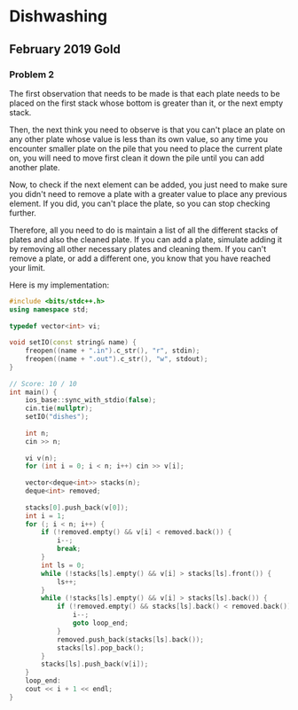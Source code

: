 # Dishwashing
  
## February 2019 Gold
  
### Problem 2
  
The first observation that needs to be made is that each plate needs to be
placed on the first stack whose bottom is greater than it, or the next empty
stack.
  
Then, the next think you need to observe is that you can't place an plate on any
other plate whose value is less than its own value, so any time you encounter
smaller plate on the pile that you need to place the current plate on, you will
need to move first clean it down the pile until you can add another plate.
  
Now, to check if the next element can be added, you just need to make sure you
didn't need to remove a plate with a greater value to place any previous
element. If you did, you can't place the plate, so you can stop checking
further.
  
Therefore, all you need to do is maintain a list of all the different stacks of
plates and also the cleaned plate. If you can add a plate, simulate adding it by
removing all other necessary plates and cleaning them. If you can't remove a
plate, or add a different one, you know that you have reached your limit.
  
Here is my implementation:
  
```cpp
#include <bits/stdc++.h>
using namespace std;
  
typedef vector<int> vi;
  
void setIO(const string& name) {
    freopen((name + ".in").c_str(), "r", stdin);
    freopen((name + ".out").c_str(), "w", stdout);
}
  
// Score: 10 / 10
int main() {
    ios_base::sync_with_stdio(false);
    cin.tie(nullptr);
    setIO("dishes");
  
    int n;
    cin >> n;
  
    vi v(n);
    for (int i = 0; i < n; i++) cin >> v[i];
  
    vector<deque<int>> stacks(n);
    deque<int> removed;
  
    stacks[0].push_back(v[0]);
    int i = 1;
    for (; i < n; i++) {
        if (!removed.empty() && v[i] < removed.back()) {
            i--;
            break;
        }
        int ls = 0;
        while (!stacks[ls].empty() && v[i] > stacks[ls].front()) {
            ls++;
        }
        while (!stacks[ls].empty() && v[i] > stacks[ls].back()) {
            if (!removed.empty() && stacks[ls].back() < removed.back()) {
                i--;
                goto loop_end;
            }
            removed.push_back(stacks[ls].back());
            stacks[ls].pop_back();
        }
        stacks[ls].push_back(v[i]);
    }
    loop_end:
    cout << i + 1 << endl;
}
  
```  
  
